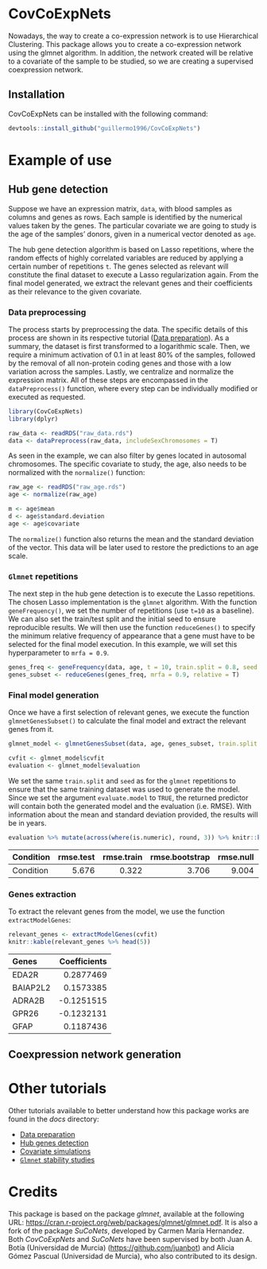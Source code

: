 
<!-- README.md is generated from README.Rmd. Please edit that file -->

# CovCoExpNets

<!-- badges: start -->

<!-- badges: end -->

Nowadays, the way to create a co-expression network is to use
Hierarchical Clustering. This package allows you to create a
co-expression network using the glmnet algorithm. In addition, the
network created will be relative to a covariate of the sample to be
studied, so we are creating a supervised coexpression network.

## Installation

CovCoExpNets can be installed with the following command:

``` r
devtools::install_github("guillermo1996/CovCoExpNets")
```

# Example of use

## Hub gene detection

Suppose we have an expression matrix, `data`, with blood samples as
columns and genes as rows. Each sample is identified by the numerical
values taken by the genes. The particular covariate we are going to
study is the age of the samples’ donors, given in a numerical vector
denoted as `age`.

The hub gene detection algorithm is based on Lasso repetitions, where
the random effects of highly correlated variables are reduced by
applying a certain number of repetitions `t`. The genes selected as
relevant will constitute the final dataset to execute a Lasso
regularization again. From the final model generated, we extract the
relevant genes and their coefficients as their relevance to the given
covariate.

### Data preprocessing

The process starts by preprocessing the data. The specific details of
this process are shown in its respective tutorial ([Data
preparation](docs/Data_preparation)). As a summary, the dataset is first
transformed to a logarithmic scale. Then, we require a minimum
activation of 0.1 in at least 80% of the samples, followed by the
removal of all non-protein coding genes and those with a low variation
across the samples. Lastly, we centralize and normalize the expression
matrix. All of these steps are encompassed in the `dataPreprocess()`
function, where every step can be individually modified or executed as
requested.

``` r
library(CovCoExpNets)
library(dplyr)

raw_data <- readRDS("raw_data.rds")
data <- dataPreprocess(raw_data, includeSexChromosomes = T)
```

As seen in the example, we can also filter by genes located in autosomal
chromosomes. The specific covariate to study, the age, also needs to be
normalized with the `normalize()` function:

``` r
raw_age <- readRDS("raw_age.rds")
age <- normalize(raw_age)

m <- age$mean
d <- age$standard.deviation
age <- age$covariate
```

The `normalize()` function also returns the mean and the standard
deviation of the vector. This data will be later used to restore the
predictions to an age scale.

### `Glmnet` repetitions

The next step in the hub gene detection is to execute the Lasso
repetitions. The chosen Lasso implementation is the `glmnet` algorithm.
With the function `geneFrequency()`, we set the number of repetitions
(use `t=10` as a baseline). We can also set the train/test split and the
initial seed to ensure reproducible results. We will then use the
function `reduceGenes()` to specify the minimum relative frequency of
appearance that a gene must have to be selected for the final model
execution. In this example, we will set this hyperparameter to `mrfa
= 0.9`.

``` r
genes_freq <- geneFrequency(data, age, t = 10, train.split = 0.8, seed = 1796)
genes_subset <- reduceGenes(genes_freq, mrfa = 0.9, relative = T)
```

### Final model generation

Once we have a first selection of relevant genes, we execute the
function `glmnetGenesSubset()` to calculate the final model and extract
the relevant genes from
it.

``` r
glmnet_model <- glmnetGenesSubset(data, age, genes_subset, train.split = 0.8, seed = 1796, evaluate.model = T, m = m, d = d)

cvfit <- glmnet_model$cvfit
evaluation <- glmnet_model$evaluation
```

We set the same `train.split` and `seed` as for the `glmnet` repetitions
to ensure that the same training dataset was used to generate the model.
Since we set the argument `evaluate.model` to `TRUE`, the returned
predictor will contain both the generated model and the evaluation
(i.e. RMSE). With information about the mean and standard deviation
provided, the results will be in
years.

``` r
evaluation %>% mutate(across(where(is.numeric), round, 3)) %>% knitr::kable()
```

| Condition | rmse.test | rmse.train | rmse.bootstrap | rmse.null | Samples.train | Samples.test | Initial.predictors | Returned.predictors | r2.train | r2.test | r2\_adj.train | r2\_adj.test |
| :-------- | --------: | ---------: | -------------: | --------: | ------------: | -----------: | -----------------: | ------------------: | -------: | ------: | ------------: | -----------: |
| Condition |     5.676 |      0.322 |          3.706 |     9.004 |           204 |           51 |              15516 |                 173 |    0.999 |   0.598 |         0.993 |        1.163 |

### Genes extraction

To extract the relevant genes from the model, we use the function
`extractModelGenes`:

``` r
relevant_genes <- extractModelGenes(cvfit)
knitr::kable(relevant_genes %>% head(5))
```

| Genes    | Coefficients |
| :------- | -----------: |
| EDA2R    |    0.2877469 |
| BAIAP2L2 |    0.1573385 |
| ADRA2B   |  \-0.1251515 |
| GPR26    |  \-0.1232131 |
| GFAP     |    0.1187436 |

## Coexpression network generation

# Other tutorials

Other tutorials available to better understand how this package works
are found in the *docs* directory:

  - [Data preparation](docs/Data_preparation)
  - [Hub genes detection](docs/Hub_genes_detection)
  - [Covariate simulations](docs/Simulation_framework)
  - [`Glmnet` stability studies](docs/Stability_glmnet)

# Credits

This package is based on the package *glmnet*, available at the
following URL:
<https://cran.r-project.org/web/packages/glmnet/glmnet.pdf>. It is also
a fork of the package *SuCoNets*, developed by Carmen María Hernandez.
Both *CovCoExpNets* and *SuCoNets* have been supervised by both Juan A.
Botía (Universidad de Murcia) (<https://github.com/juanbot>) and Alicia
Gómez Pascual (Universidad de Murcia), who also contributed to its
design.
